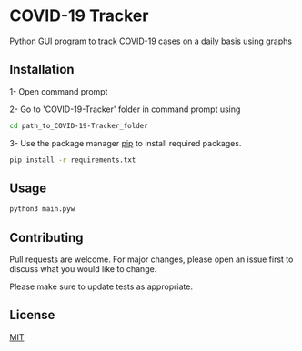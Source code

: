 # COVID-19 Tracker

Python GUI program to track COVID-19 cases on a daily basis using graphs

## Installation

1- Open command prompt

2- Go to 'COVID-19-Tracker' folder in command prompt using 

```bash
cd path_to_COVID-19-Tracker_folder
```

3- Use the package manager [pip](https://pip.pypa.io/en/stable/) to install required packages.

```bash
pip install -r requirements.txt
```

## Usage

```bash
python3 main.pyw
```

## Contributing
Pull requests are welcome. For major changes, please open an issue first to discuss what you would like to change.

Please make sure to update tests as appropriate.

## License
[MIT](https://choosealicense.com/licenses/mit/)